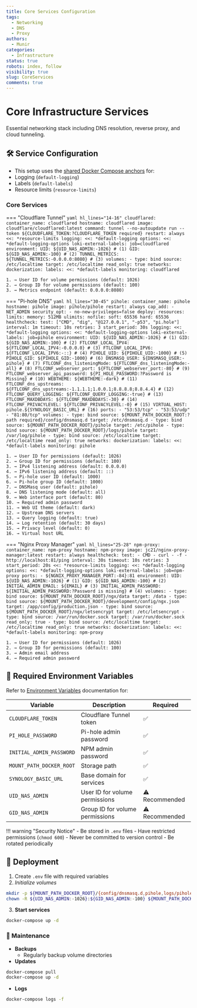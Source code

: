 ```yaml
---
title: Core Services Configuration
tags:
  - Networking
  - DNS
  - Proxy
authors:
  - Munir
categories:
  - Infrastructure
status: true
robots: index, follow
visibility: true
slug: CoreServices
comments: true
---
```


# Core Infrastructure Services

Essential networking stack including DNS resolution, reverse proxy, and cloud tunneling.

## 🛠️ Service Configuration

- This setup uses the [shared Docker Compose anchors](../../global/sharedConfig.md) for:
- Logging (`default-logging`)
- Labels (`default-labels`)
- Resource limits (`resource-limits`)

### Core Services

=== "Cloudflare Tunnel"
    ```yaml hl_lines="14-16"
    cloudflared:
      container_name: cloudflared
      hostname: cloudflared
      image: cloudflare/cloudflared:latest
      command: tunnel --no-autoupdate run --token ${CLOUDFLARE_TOKEN:?CLOUDFLARE_TOKEN required}
      restart: always
      <<: *resource-limits
      logging:
        <<: *default-logging
        options:
          <<: *default-logging-options
          loki-external-labels: job=cloudflared
      environment:
        UID: ${UID_NAS_ADMIN:-1026} # (1)
        GID: ${GID_NAS_ADMIN:-100} # (2)
        TUNNEL_METRICS: ${TUNNEL_METRICS:-0.0.0.0:8080} # (3)
      volumes:
        - type: bind
          source: /etc/localtime
          target: /etc/localtime
          read_only: true
      networks:
        dockerization:
      labels:
        <<: *default-labels
        monitoring: cloudflared
    ```

    1. → User ID for volume permissions (default: 1026)
    2. → Group ID for volume permissions (default: 100)
    3. → Metrics endpoint (default: 0.0.0.0:8080)

=== "Pi-hole DNS"
    ```yaml hl_lines="30-45"
    pihole:
      container_name: pihole
      hostname: pihole
      image: pihole/pihole
      restart: always
      cap_add:
        - NET_ADMIN
      security_opt:
        - no-new-privileges=false
      deploy:
        resources:
          limits:
            memory: 512MB
      ulimits:
        nofile:
          soft: 65536
          hard: 65536
      healthcheck:
        test: ["CMD", "dig", "@127.0.0.1", "-p53", "pi.hole"]
        interval: 1m
        timeout: 10s
        retries: 3
        start_period: 30s
      logging:
        <<: *default-logging
        options:
          <<: *default-logging-options
          loki-external-labels: job=pihole
      environment:
        UID: ${UID_NAS_ADMIN:-1026} # (1)
        GID: ${GID_NAS_ADMIN:-100} # (2)
        FTLCONF_LOCAL_IPV4: ${FTLCONF_LOCAL_IPV4:-0.0.0.0} # (3)
        FTLCONF_LOCAL_IPV6: ${FTLCONF_LOCAL_IPV6:-::} # (4)
        PIHOLE_UID: ${PIHOLE_UID:-1000} # (5)
        PIHOLE_GID: ${PIHOLE_GID:-1000} # (6)
        DNSMASQ_USER: ${DNSMASQ_USER:-pihole} # (7)
        FTLCONF_dns_listeningMode: ${FTLCONF_dns_listeningMode:-all} # (8)
        FTLCONF_webserver_port: ${FTLCONF_webserver_port:-80} # (9)
        FTLCONF_webserver_api_password: ${PI_HOLE_PASSWORD:?Password is Missing} # (10)
        WEBTHEME: ${WEBTHEME:-dark} # (11)
        FTLCONF_dns_upstreams: ${FTLCONF_dns_upstreams:-1.1.1.1;1.0.0.1;8.8.8.8;8.8.4.4} # (12)
        FTLCONF_QUERY_LOGGING: ${FTLCONF_QUERY_LOGGING:-true} # (13)
        FTLCONF_MAXDBDAYS: ${FTLCONF_MAXDBDAYS:-30} # (14)
        FTLCONF_PRIVACYLEVEL: ${FTLCONF_PRIVACYLEVEL:-0} # (15)
        VIRTUAL_HOST: pihole.${SYNOLOGY_BASIC_URL} # (16)
      ports:
        - "53:53/tcp"
        - "53:53/udp"
        - "81:80/tcp"
      volumes:
        - type: bind
          source: ${MOUNT_PATH_DOCKER_ROOT:?path required}/config/dnsmasq.d
          target: /etc/dnsmasq.d
        - type: bind
          source: ${MOUNT_PATH_DOCKER_ROOT}/pihole
          target: /etc/pihole
        - type: bind
          source: ${MOUNT_PATH_DOCKER_ROOT}/logs/pihole
          target: /var/log/pihole
        - type: bind
          source: /etc/localtime
          target: /etc/localtime
          read_only: true
      networks:
        dockerization:
      labels:
        <<: *default-labels
        monitoring: pihole
    ```

    1. → User ID for permissions (default: 1026)
    2. → Group ID for permissions (default: 100)
    3. → IPv4 listening address (default: 0.0.0.0)
    4. → IPv6 listening address (default: ::)
    5. → Pi-hole user ID (default: 1000)
    6. → Pi-hole group ID (default: 1000)
    7. → DNSMasq user (default: pihole)
    8. → DNS listening mode (default: all)
    9. → Web interface port (default: 80)
    10. → Required admin password
    11. → Web UI theme (default: dark)
    12. → Upstream DNS servers
    13. → Query logging (default: true)
    14. → Log retention (default: 30 days)
    15. → Privacy level (default: 0)
    16. → Virtual host URL

=== "Nginx Proxy Manager"
    ```yaml hl_lines="25-28"
    npm-proxy:
      container_name: npm-proxy
      hostname: npm-proxy
      image: jc21/nginx-proxy-manager:latest
      restart: always
      healthcheck:
        test:
          - CMD
          - curl
          - -f
          - http://localhost:81/ping
        interval: 30s
        timeout: 10s
        retries: 3
        start_period: 20s
      <<: *resource-limits
      logging:
        <<: *default-logging
        options:
          <<: *default-logging-options
          loki-external-labels: job=npm-proxy
      ports:
        - ${NGNIX_PROXY_MANAGER_PORT:-84}:81
      environment:
        UID: ${UID_NAS_ADMIN:-1026} # (1)
        GID: ${GID_NAS_ADMIN:-100} # (2)
        INITIAL_ADMIN_EMAIL: ${EMAIL} # (3)
        INITIAL_ADMIN_PASSWORD: ${INITIAL_ADMIN_PASSWORD:?Password is missing} # (4)
      volumes:
        - type: bind
          source: ${MOUNT_PATH_DOCKER_ROOT}/ngx/data
          target: /data
        - type: bind
          source: ${MOUNT_PATH_DOCKER_ROOT}/development/config/ngx.json
          target: /app/config/production.json
        - type: bind
          source: ${MOUNT_PATH_DOCKER_ROOT}/ngx/letsencrypt
          target: /etc/letsencrypt
        - type: bind
          source: /var/run/docker.sock
          target: /var/run/docker.sock
          read_only: true
        - type: bind
          source: /etc/localtime
          target: /etc/localtime
          read_only: true
      networks:
        dockerization:
      labels:
        <<: *default-labels
        monitoring: npm-proxy
    ```

    1. → User ID for permissions (default: 1026)
    2. → Group ID for permissions (default: 100)
    3. → Admin email address
    4. → Required admin password

## 🔐 Required Environment Variables

Refer to [Environment Variables](../../global/index.md) documentation for:

| Variable | Description | Required |
|----------|-------------|----------|
| `CLOUDFLARE_TOKEN` | Cloudflare Tunnel token | ✅ |
| `PI_HOLE_PASSWORD` | Pi-hole admin password | ✅ |
| `INITIAL_ADMIN_PASSWORD` | NPM admin password | ✅ |
| `MOUNT_PATH_DOCKER_ROOT` | Storage path | ✅ |
| `SYNOLOGY_BASIC_URL` | Base domain for services | ✅ |
| `UID_NAS_ADMIN` | User ID for volume permissions | ⚠️ Recommended |
| `GID_NAS_ADMIN` | Group ID for volume permissions | ⚠️ Recommended |

!!! warning "Security Notice"
    - Be stored in `.env` files
    - Have restricted permissions (`chmod 600`)
    - Never be committed to version control
    - Be rotated periodically

## 🚀 Deployment

1. Create `.env` file with required variables
2. *Initialize volumes*
```bash
mkdir -p ${MOUNT_PATH_DOCKER_ROOT}/{config/dnsmasq.d,pihole,logs/pihole,ngx/data,ngx/letsencrypt}
chown -R ${UID_NAS_ADMIN:-1026}:${GID_NAS_ADMIN:-100} ${MOUNT_PATH_DOCKER_ROOT}
```
3. **Start services**
```bash
docker-compose up -d
```

### 🔄 Maintenance

- **Backups**
	- Regularly backup volume directories
- **Updates**
```bash
docker-compose pull
docker-compose up -d
```
- **Logs**
```bash
docker-compose logs -f
```
